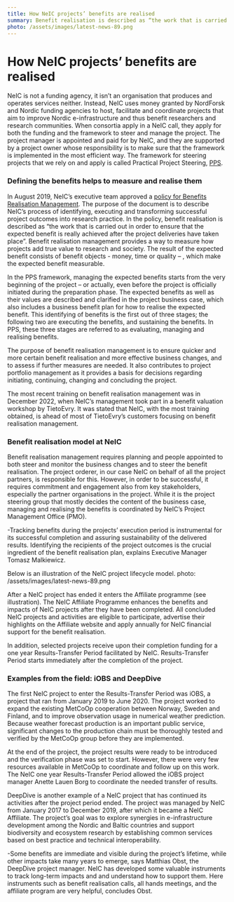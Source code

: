 ```yaml
---
title: How NeIC projects’ benefits are realised
summary: Benefit realisation is described as “the work that is carried out in order to ensure that the expected benefit is really achieved after the project deliveries have taken place”. Benefit realisation management provides a way to measure how projects add true value to the society and research, and it is something NeIC does from the very start to even beyond the end of a project.
photo: /assets/images/latest-news-89.png
---
```


How NeIC projects’ benefits are realised
===========================

NeIC is not a funding agency, it isn’t an organisation that produces and operates services neither. Instead, NeIC uses money granted by NordForsk and Nordic funding agencies to host, facilitate and coordinate projects that aim to improve Nordic e-infrastructure and thus benefit researchers and research communities. When consortia apply in a NeIC call, they apply for both the funding and the framework to steer and manage the project. The project manager is appointed and paid for by NeIC, and they are supported by a project owner whose responsibility is to make sure that the framework is implemented in the most efficient way. The framework for steering projects that we rely on and apply is called Practical Project Steering, [PPS](https://www.tietoevry.com/en/create/pps/).

### Defining the benefits helps to measure and realise them

In August 2019, NeIC’s executive team approved a [policy for Benefits Realisation Management](https://wiki.neic.no/wiki/File:NeIC-Policy-for-Benefits-Realization-Management_approved-Aug-2019_updated-Oct-2019.pdf). The purpose of the document is to describe NeIC’s process of identifying, executing and transforming successful project outcomes into research practice. In the policy, benefit realisation is described as “the work that is carried out in order to ensure that the expected benefit is really achieved after the project deliveries have taken place”. Benefit realisation management provides a way to measure how projects add true value to research and society. The result of the expected benefit consists of benefit objects - money, time or quality – , which make the expected benefit measurable. 

In the PPS framework, managing the expected benefits starts from the very beginning of the project – or actually, even before the project is officially initiated during the preparation phase. The expected benefits as well as their values are described and clarified in the project business case, which also includes a business benefit plan for how to realise the expected benefit. This identifying of benefits is the first out of three stages; the following two are executing the benefits, and sustaining the benefits. In PPS, these three stages are referred to as evaluating, managing and realising benefits.

The purpose of benefit realisation management is to ensure quicker and more certain benefit realisation and more effective business changes, and to assess if further measures are needed. It also contributes to project portfolio management as it provides a basis for decisions regarding initiating, continuing, changing and concluding the project.

The most recent training on benefit realisation management was in December 2022, when NeIC’s management took part in a benefit valuation workshop by TietoEvry. It was stated that NeIC, with the most training obtained, is ahead of most of TietoEvry’s customers focusing on benefit realisation management. 
 
### Benefit realisation model at NeIC

Benefit realisation management requires planning and people appointed to both steer and monitor the business changes and to steer the benefit realisation. The project orderer, in our case NeIC on behalf of all the project partners, is responsible for this. However, in order to be successful, it requires commitment and engagement also from key stakeholders, especially the partner organisations in the project. While it is the project steering group that mostly decides the content of the business case, managing and realising the benefits is coordinated by NeIC’s Project Management Office (PMO).

-Tracking benefits during the projects’ execution period is instrumental for its successful completion and assuring sustainability of the delivered results. Identifying the recipients of the project outcomes is the crucial ingredient of the benefit realisation plan, explains Executive Manager Tomasz Malkiewicz. 

Below is an illustration of the NeIC project lifecycle model.
photo: /assets/images/latest-news-89.png

After a NeIC project has ended it enters the Affiliate programme (see illustration). The NeIC Affiliate Programme enhances the benefits and impacts of NeIC projects after they have been completed. All concluded NeIC projects and activities are eligible to participate, advertise their highlights on the Affiliate website and apply annually for NeIC financial support for the benefit realisation.
 
In addition, selected projects receive upon their completion funding for a one year Results-Transfer Period facilitated by NeIC. Results-Transfer Period starts immediately after the completion of the project.

### Examples from the field: iOBS and DeepDive

The first NeIC project to enter the Results-Transfer Period was iOBS, a project that ran from January 2019 to June 2020. The project worked to expand the existing MetCoOp cooperation between Norway, Sweden and Finland, and to improve observation usage in numerical weather prediction. Because weather forecast production is an important public service, significant changes to the production chain must be thoroughly tested and verified by the MetCoOp group before they are implemented. 

At the end of the project, the project results were ready to be introduced and the verification phase was set to start. However, there were very few resources available in MetCoOp to coordinate and follow up on this work. The NeIC one year Results-Transfer Period allowed the iOBS project manager Anette Lauen Borg to coordinate the needed transfer of results. 

DeepDive is another example of a NeIC project that has continued its activities after the project period ended. The project was managed by NeIC from January 2017 to December 2019, after which it became a NeIC Affiliate. The project’s goal was to explore synergies in e-infrastructure development among the Nordic and Baltic countries and support biodiversity and ecosystem research by establishing common services based on best practice and technical interoperability. 

-Some benefits are immediate and visible during the project’s lifetime, while other impacts take many years to emerge, says Matthias Obst, the DeepDive project manager. NeIC has developed some valuable instruments to track long-term impacts and and understand how to support them. Here instruments such as  benefit realisation calls, all hands meetings, and the affiliate program are very helpful, concludes Obst.
